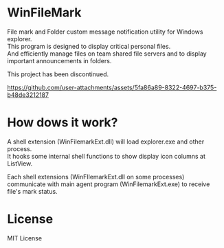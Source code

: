 # WinFileMark
File mark and Folder custom message notification utility for Windows explorer.\
This program is designed to display critical personal files.\
And efficiently manage files on team shared file servers and to display important announcements in folders.

This project has been discontinued.

https://github.com/user-attachments/assets/5fa86a89-8322-4697-b375-b48de3212187

# How dows it work?
A shell extension (WinFilemarkExt.dll) will load explorer.exe and other process.\
It hooks some internal shell functions to show display icon columns at ListView.

Each shell extensions (WinFIlemarkExt.dll on some processes) communicate with main agent program (WinFilemarkExt.exe)
to receive file's mark status.

# License
MIT License
